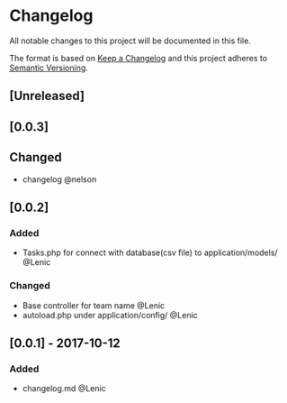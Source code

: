 # Changelog
All notable changes to this project will be documented in this file.

The format is based on [Keep a Changelog](http://keepachangelog.com/en/1.0.0/)
and this project adheres to [Semantic Versioning](http://semver.org/spec/v2.0.0.html).

## [Unreleased]

## [0.0.3]
## Changed
- changelog @nelson

## [0.0.2]
### Added
- Tasks.php for connect with database(csv file) to application/models/ @Lenic

### Changed
- Base controller for team name @Lenic
- autoload.php under application/config/ @Lenic

## [0.0.1] - 2017-10-12
### Added
- changelog.md @Lenic
